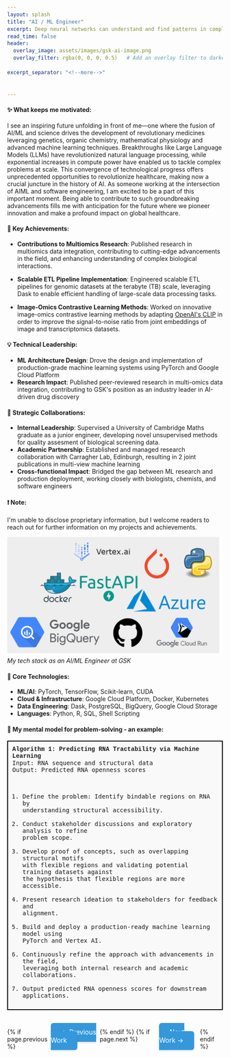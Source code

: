 ```yaml
---
layout: splash
title: "AI / ML Engineer"
excerpt: Deep neural networks can understand and find patterns in complex biological data and allow us to get ahead of disease for patients. What a time to be alive, when we can uncover novel insights into biological mechanisms, accelerate drug discovery processes, and deliver innovative solutions for improved patient outcomes due to advancements in AI. 
read_time: false
header:
  overlay_image: assets/images/gsk-ai-image.png
  overlay_filter: rgba(0, 0, 0, 0.5)   # Add an overlay filter to darken the image

excerpt_separator: "<!--more-->"


---
```

<!--more-->



#### :sparkles: What keeps me motivated:

I see an inspiring future unfolding in front of me—one where the fusion of AI/ML and science drives the development of revolutionary medicines leveraging genetics, organic chemistry, mathematical physiology and advanced machine learning techniques. Breakthroughs like Large Language Models (LLMs) have revolutionized natural language processing, while exponential increases in compute power have enabled us to tackle complex problems at scale. This convergence of technological progress offers unprecedented opportunities to revolutionize healthcare, making now a crucial juncture in the history of AI. As someone working at the intersection of AIML and software engineering, I am excited to be a part of this important moment. Being able to contribute to such groundbreaking advancements fills me with anticipation for the future where we pioneer innovation and make a profound impact on global healthcare.


#### 🎯 Key Achievements:

- **Contributions to Multiomics Research**: Published research in multiomics data integration, contributing to cutting-edge advancements in the field, and enhancing understanding of complex biological interactions.

- **Scalable ETL Pipeline Implementation**: Engineered scalable ETL pipelines for genomic datasets at the terabyte (TB) scale, leveraging Dask to enable efficient handling of large-scale data processing tasks.

- **Image-Omics Contrastive Learning Methods**: Worked on innovative image-omics contrastive learning methods by adapting [OpenAI's CLIP](https://openai.com/research/clip) in order to improve the signal-to-noise ratio from joint embeddings of image and transcriptomics datasets. 


#### 💡 Technical Leadership:

- **ML Architecture Design**: Drove the design and implementation of production-grade machine learning systems using PyTorch and Google Cloud Platform
- **Research Impact**: Published peer-reviewed research in multi-omics data integration, contributing to GSK's position as an industry leader in AI-driven drug discovery

#### 🤝 Strategic Collaborations:

- **Internal Leadership**: Supervised a University of Cambridge Maths graduate as a junior engineer, developing novel unsupervised methods for quality assesment of biological screening data.
- **Academic Partnership**: Established and managed research collaboration with Carragher Lab, Edinburgh, resulting in 2 joint publications in multi-view machine learning
- **Cross-functional Impact**: Bridged the gap between ML research and production deployment, working closely with biologists, chemists, and software engineers




#### :exclamation: Note:

I'm unable to disclose proprietary information, but I welcome readers to reach out for further information on my projects and achievements.



![stack](../assets/images/aiml-stack.png)
*My tech stack as an AI/ML Engineer at GSK*

#### 🚀 Core Technologies:
- **ML/AI**: PyTorch, TensorFlow, Scikit-learn, CUDA
- **Cloud & Infrastructure**: Google Cloud Platform, Docker, Kubernetes
- **Data Engineering**: Dask, PostgreSQL, BigQuery, Google Cloud Storage
- **Languages**: Python, R, SQL, Shell Scripting







#### :microscope: My mental model for problem-solving - an example:

<div style="
    border: 2px solid black; 
    padding: 10px; 
    margin: 10px 0; 
    background-color: #f9f9f9; 
    font-family: 'Courier New', Courier, monospace;
">
    <strong>Algorithm 1: Predicting RNA Tractability via Machine Learning</strong>
    <pre style="white-space: pre-wrap; margin: 0;">
Input: RNA sequence and structural data
Output: Predicted RNA openness scores

1. Define the problem: Identify bindable regions on RNA by understanding structural accessibility.
2. Conduct stakeholder discussions and exploratory analysis to refine problem scope.
3. Develop proof of concepts, such as overlapping structural motifs with flexible regions 
   and validating potential training datasets against the hypothesis that flexible regions 
   are more accessible.
4. Present research ideation to stakeholders for feedback and alignment.
5. Build and deploy a production-ready machine learning model using PyTorch and Vertex AI.
6. Continuously refine the approach with advancements in the field, leveraging both internal 
   research and academic collaborations.
7. Output predicted RNA openness scores for downstream applications.
    </pre>
</div>



<div style="display: flex; justify-content: space-between; margin: 3em 0;">
  {% if page.previous %}
    <div>
      <a href="{{ page.previous.url }}" class="btn btn--primary" style="padding: 0.8em 1.6em; font-size: 1.1em; text-decoration: none; border-radius: 6px; background-color: #3498db; color: white; transition: all 0.3s ease; box-shadow: 0 2px 5px rgba(0,0,0,0.1);">← Previous Work</a>
    </div>
  {% endif %}
  {% if page.next %}
    <div>
      <a href="{{ page.next.url }}" class="btn btn--primary" style="padding: 0.8em 1.6em; font-size: 1.1em; text-decoration: none; border-radius: 6px; background-color: #3498db; color: white; transition: all 0.3s ease; box-shadow: 0 2px 5px rgba(0,0,0,0.1);">Next Work →</a>
    </div>
  {% endif %}
</div>